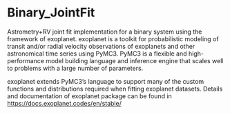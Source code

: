 # Binary_JointFit
Astrometry+RV joint fit implementation for a binary system using the framework of exoplanet. exoplanet is a toolkit for probabilistic modeling of transit and/or radial velocity observations of exoplanets and other astronomical time series using PyMC3. PyMC3 is a flexible and high-performance model building language and inference engine that scales well to problems with a large number of parameters. 

exoplanet extends PyMC3’s language to support many of the custom functions and distributions required when fitting exoplanet datasets. Details and documentation of exoplanet package can be found in  https://docs.exoplanet.codes/en/stable/


